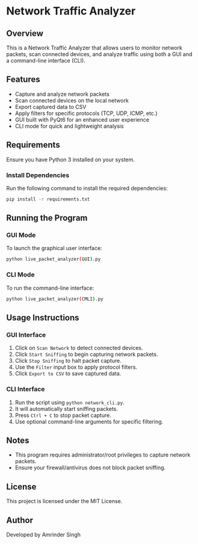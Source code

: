 # Network Traffic Analyzer

## Overview

This is a Network Traffic Analyzer that allows users to monitor network packets, scan connected devices, and analyze traffic using both a GUI and a command-line interface (CLI).

## Features

- Capture and analyze network packets
- Scan connected devices on the local network
- Export captured data to CSV
- Apply filters for specific protocols (TCP, UDP, ICMP, etc.)
- GUI built with PyQt6 for an enhanced user experience
- CLI mode for quick and lightweight analysis

## Requirements

Ensure you have Python 3 installed on your system.

### Install Dependencies

Run the following command to install the required dependencies:

```sh
pip install -r requirements.txt
```

## Running the Program

### GUI Mode

To launch the graphical user interface:

```sh
python live_packet_analyzer(GUI).py
```

### CLI Mode

To run the command-line interface:

```sh
python live_packet_analyzer(CMLI).py
```

## Usage Instructions

### GUI Interface

1. Click on `Scan Network` to detect connected devices.
2. Click `Start Sniffing` to begin capturing network packets.
3. Click `Stop Sniffing` to halt packet capture.
4. Use the `Filter` input box to apply protocol filters.
5. Click `Export to CSV` to save captured data.

### CLI Interface

1. Run the script using `python network_cli.py`.
2. It will automatically start sniffing packets.
3. Press `Ctrl + C` to stop packet capture.
4. Use optional command-line arguments for specific filtering.

## Notes

- This program requires administrator/root privileges to capture network packets.
- Ensure your firewall/antivirus does not block packet sniffing.

## License

This project is licensed under the MIT License.

## Author

Developed by Amrinder Singh



